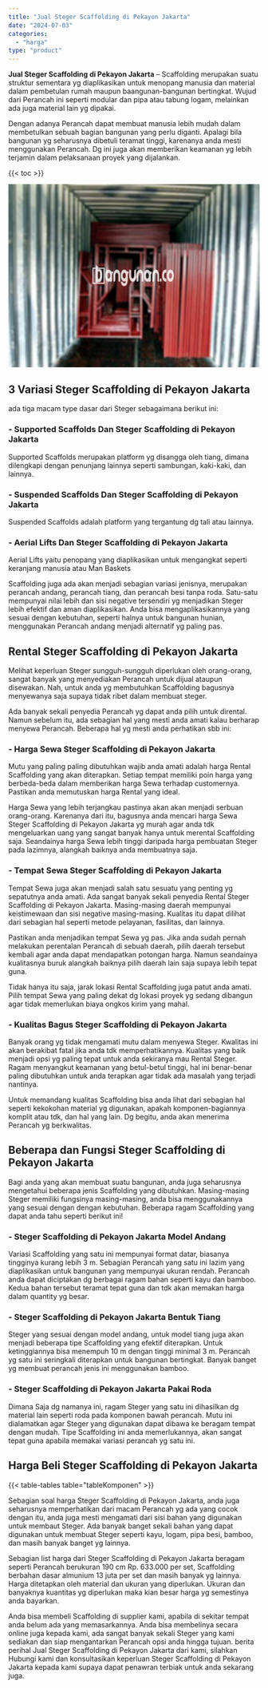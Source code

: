 ```yaml
---
title: "Jual Steger Scaffolding di Pekayon Jakarta"
date: "2024-07-03"
categories: 
  - "harga"
type: "product"
---
```


**Jual Steger Scaffolding di Pekayon Jakarta** – Scaffolding merupakan suatu struktur sementara yg diaplikasikan untuk menopang manusia dan material dalam pembetulan rumah maupun baangunan-bangunan bertingkat. Wujud dari Perancah ini seperti modular dan pipa atau tabung logam, melainkan ada juga material lain yg dipakai.

Dengan adanya Perancah dapat membuat manusia lebih mudah dalam membetulkan sebuah bagian bangunan yang perlu diganti. Apalagi bila bangunan yg seharusnya dibetuli teramat tinggi, karenanya anda mesti menggunakan Perancah. Dg ini juga akan memberikan keamanan yg lebih terjamin dalam pelaksanaan proyek yang dijalankan.

{{< toc >}}

![Jual Steger Scaffolding di Pekayon Jakarta](/images/sewa-scaffolding-steger-15.png)

## 3 Variasi Steger Scaffolding di Pekayon Jakarta

ada tiga macam type dasar dari Steger sebagaimana berikut ini:

### \- Supported Scaffolds Dan Steger Scaffolding di Pekayon Jakarta

Supported Scaffolds merupakan platform yg disangga oleh tiang, dimana dilengkapi dengan penunjang lainnya seperti sambungan, kaki-kaki, dan lainnya.

### \- Suspended Scaffolds Dan Steger Scaffolding di Pekayon Jakarta

Suspended Scaffolds adalah platform yang tergantung dg tali atau lainnya.

### \- Aerial Lifts Dan Steger Scaffolding di Pekayon Jakarta

Aerial Lifts yaitu penopang yang diaplikasikan untuk mengangkat seperti keranjang manusia atau Man Baskets

Scaffolding juga ada akan menjadi sebagian variasi jenisnya, merupakan perancah andang, perancah tiang, dan perancah besi tanpa roda. Satu-satu mempunyai nilai lebih dan sisi negative tersendiri yg menjadikan Steger lebih efektif dan aman diaplikasikan. Anda bisa mengaplikasikannya yang sesuai dengan kebutuhan, seperti halnya untuk bangunan hunian, menggunakan Perancah andang menjadi alternatif yg paling pas.

## Rental Steger Scaffolding di Pekayon Jakarta

Melihat keperluan Steger sungguh-sungguh diperlukan oleh orang-orang, sangat banyak yang menyediakan Perancah untuk dijual ataupun disewakan. Nah, untuk anda yg membutuhkan Scaffolding bagusnya menyewanya saja supaya tidak ribet dalam membuat steger.

Ada banyak sekali penyedia Perancah yg dapat anda pilih untuk dirental. Namun sebelum itu, ada sebagian hal yang mesti anda amati kalau berharap menyewa Perancah. Beberapa hal yg mesti anda perhatikan sbb ini:

### \- Harga Sewa Steger Scaffolding di Pekayon Jakarta

Mutu yang paling paling dibutuhkan wajib anda amati adalah harga Rental Scaffolding yang akan diterapkan. Setiap tempat memiliki poin harga yang berbeda-beda dalam memberikan harga Sewa terhadap customernya. Pastikan anda memutuskan harga Rental yang ideal.

Harga Sewa yang lebih terjangkau pastinya akan akan menjadi serbuan orang-orang. Karenanya dari itu, bagusnya anda mencari harga Sewa Steger Scaffolding di Pekayon Jakarta yg murah agar anda tdk mengeluarkan uang yang sangat banyak hanya untuk merental Scaffolding saja. Seandainya harga Sewa lebih tinggi daripada harga pembuatan Steger pada lazimnya, alangkah baiknya anda membuatnya saja.

### \- Tempat Sewa Steger Scaffolding di Pekayon Jakarta

Tempat Sewa juga akan menjadi salah satu sesuatu yang penting yg sepatutnya anda amati. Ada sangat banyak sekali penyedia Rental Steger Scaffolding di Pekayon Jakarta. Masing-masing daerah mempunyai keistimewaan dan sisi negative masing-masing. Kualitas itu dapat dilihat dari sebagian hal seperti metode pelayanan, fasilitas, dan lainnya.

Pastikan anda menjadikan tempat Sewa yg pas. Jika anda sudah pernah melakukan perentalan Perancah di sebuah daerah, pilih daerah tersebut kembali agar anda dapat mendapatkan potongan harga. Namun seandainya kualitasnya buruk alangkah baiknya pilih daerah lain saja supaya lebih tepat guna.

Tidak hanya itu saja, jarak lokasi Rental Scaffolding juga patut anda amati. Pilih tempat Sewa yang paling dekat dg lokasi proyek yg sedang dibangun agar tidak memerlukan biaya ongkos kirim yang mahal.

### \- Kualitas Bagus Steger Scaffolding di Pekayon Jakarta

Banyak orang yg tidak mengamati mutu dalam menyewa Steger. Kwalitas ini akan berakibat fatal jika anda tdk memperhatikannya. Kualitas yang baik menjadi opsi yg paling tepat untuk anda sekiranya mau Rental Steger. Ragam menyangkut keamanan yang betul-betul tinggi, hal ini benar-benar paling dibutuhkan untuk anda terapkan agar tidak ada masalah yang terjadi nantinya.

Untuk memandang kualitas Scaffolding bisa anda lihat dari sebagian hal seperti kekokohan material yg digunakan, apakah komponen-bagiannya komplit atau tdk, dan hal yang lain. Dg begitu, anda akan menerima Perancah yg berkwalitas.

## Beberapa dan Fungsi Steger Scaffolding di Pekayon Jakarta

Bagi anda yang akan membuat suatu bangunan, anda juga seharusnya mengetahui beberapa jenis Scaffolding yang dibutuhkan. Masing-masing Steger memiliki fungsinya masing-masing, anda bisa menggunakannya yang sesuai dengan dengan kebutuhan. Beberapa ragam Scaffolding yang dapat anda tahu seperti berikut ini!

### \- Steger Scaffolding di Pekayon Jakarta Model Andang

Variasi Scaffolding yang satu ini mempunyai format datar, biasanya tingginya kurang lebih 3 m. Sebagian Perancah yang satu ini lazim yang diaplikasikan untuk bangunan yang mempunyai ukuran rendah. Perancah anda dapat diciptakan dg berbagai ragam bahan seperti kayu dan bamboo. Kedua bahan tersebut teramat tepat guna dan tdk akan memakan harga dalam quantity yg besar.

### \- Steger Scaffolding di Pekayon Jakarta Bentuk Tiang

Steger yang sesuai dengan model andang, untuk model tiang juga akan menjadi beberapa tipe Scaffolding yang efektif diterapkan. Untuk ketinggiannya bisa menempuh 10 m dengan tinggi minimal 3 m. Perancah yg satu ini seringkali diterapkan untuk bangunan bertingkat. Banyak banget yg membuat perancah jenis ini menggunakan bamboo.

### \- Steger Scaffolding di Pekayon Jakarta Pakai Roda

Dimana Saja dg namanya ini, ragam Steger yang satu ini dihasilkan dg material lain seperti roda pada komponen bawah perancah. Mutu ini dialamatkan agar Steger yang digunakan dapat dibawa ke beragam tempat dengan mudah. Tipe Scaffolding ini anda memerlukannya, akan sangat tepat guna apabila memakai variasi perancah yg satu ini.

## Harga Beli Steger Scaffolding di Pekayon Jakarta

{{< table-tables table="tableKomponen" >}}

Sebagian soal harga Steger Scaffolding di Pekayon Jakarta, anda juga seharusnya memperhatikan dari macam Perancah yg ada yang cocok dengan itu, anda juga mesti mengamati dari sisi bahan yang digunakan untuk membaut Steger. Ada banyak banget sekali bahan yang dapat digunakan untuk membuat Steger seperti kayu, logam, pipa besi, bamboo, dan masih banyak banget yg lainnya.

Sebagian list harga dari Steger Scaffolding di Pekayon Jakarta beragam seperti Perancah berukuran 190 cm Rp. 633.000 per set, Scaffolding berbahan dasar almunium 13 juta per set dan masih banyak yg lainnya. Harga ditetapkan oleh material dan ukuran yang diperlukan. Ukuran dan banyaknya kuantitas yg diperlukan maka kian besar harga yg semestinya anda bayarkan.

Anda bisa membeli Scaffolding di supplier kami, apabila di sekitar tempat anda belum ada yang memasarkannya. Anda bisa membelinya secara online juga kepada kami, ada sangat banyak sekali Steger yang kami sediakan dan siap mengantarkan Perancah opsi anda hingga tujuan. berita perihal Jual Steger Scaffolding di Pekayon Jakarta dari kami, silahkan Hubungi kami dan konsultasikan keperluan Steger Scaffolding di Pekayon Jakarta kepada kami supaya dapat penawran terbiak untuk anda sekarang juga.

